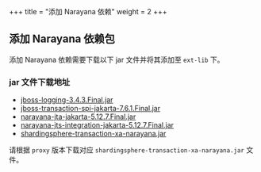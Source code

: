 +++
title = "添加 Narayana 依赖"
weight = 2
+++

## 添加 Narayana 依赖包

添加 Narayana 依赖需要下载以下 jar 文件并将其添加至 `ext-lib` 下。

### jar 文件下载地址

- [jboss-logging-3.4.3.Final.jar](https://repo1.maven.org/maven2/org/jboss/logging/jboss-logging/3.4.3.Final/jboss-logging-3.4.3.Final.jar)
- [jboss-transaction-spi-jakarta-7.6.1.Final.jar](https://repo1.maven.org/maven2/org/jboss/jboss-transaction-spi-jakarta/7.6.1.Final/jboss-transaction-spi-jakarta-7.6.1.Final.jar)
- [narayana-jta-jakarta-5.12.7.Final.jar](https://repo1.maven.org/maven2/org/jboss/narayana/jta/narayana-jta-jakarta/5.12.7.Final/narayana-jta-jakarta-5.12.7.Final.jar)
- [narayana-jts-integration-jakarta-5.12.7.Final.jar](https://repo1.maven.org/maven2/org/jboss/narayana/jts/narayana-jts-integration-jakarta/5.12.7.Final/narayana-jts-integration-jakarta-5.12.7.Final.jar)
- [shardingsphere-transaction-xa-narayana.jar](https://mvnrepository.com/artifact/org.apache.shardingsphere/shardingsphere-transaction-xa-narayana)

请根据 `proxy` 版本下载对应 `shardingsphere-transaction-xa-narayana.jar` 文件。
